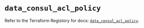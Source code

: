 # `data_consul_acl_policy`

Refer to the Terraform Registory for docs: [`data_consul_acl_policy`](https://www.terraform.io/docs/providers/consul/d/acl_policy).
